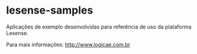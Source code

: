 # lesense-samples

Aplicações de exemplo desenvolvidas para referência de uso da plataforma Lesense.

Para mais informações: http://www.logicae.com.br
